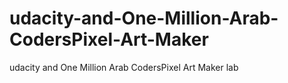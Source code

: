 # udacity-and-One-Million-Arab-CodersPixel-Art-Maker
udacity and One Million Arab CodersPixel Art Maker lab
